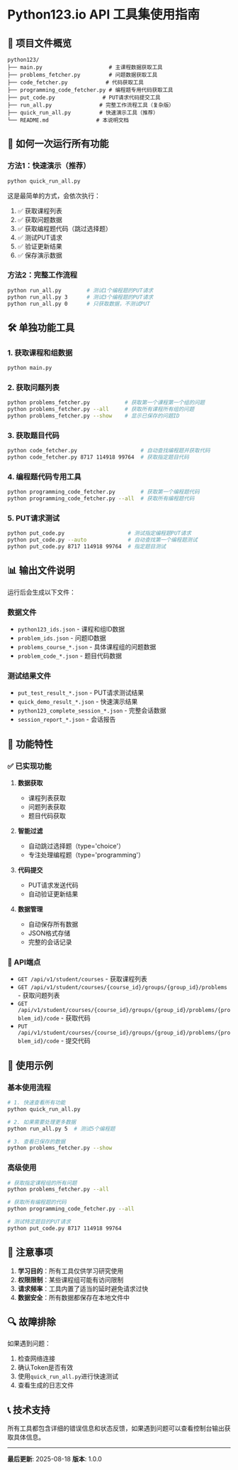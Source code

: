 # Python123.io API 工具集使用指南

## 📁 项目文件概览

```
python123/
├── main.py                     # 主课程数据获取工具
├── problems_fetcher.py         # 问题数据获取工具
├── code_fetcher.py            # 代码获取工具
├── programming_code_fetcher.py # 编程题专用代码获取工具
├── put_code.py               # PUT请求代码提交工具
├── run_all.py               # 完整工作流程工具（复杂版）
├── quick_run_all.py         # 快速演示工具（推荐）
└── README.md               # 本说明文档
```

## 🚀 如何一次运行所有功能

### 方法1：快速演示（推荐）
```bash
python quick_run_all.py
```

这是最简单的方式，会依次执行：
1. ✅ 获取课程列表
2. ✅ 获取问题数据
3. ✅ 获取编程题代码（跳过选择题）
4. ✅ 测试PUT请求
5. ✅ 验证更新结果
6. ✅ 保存演示数据

### 方法2：完整工作流程
```bash
python run_all.py        # 测试1个编程题的PUT请求
python run_all.py 3      # 测试3个编程题的PUT请求
python run_all.py 0      # 只获取数据，不测试PUT
```

## 🛠️ 单独功能工具

### 1. 获取课程和组数据
```bash
python main.py
```

### 2. 获取问题列表
```bash
python problems_fetcher.py           # 获取第一个课程第一个组的问题
python problems_fetcher.py --all     # 获取所有课程所有组的问题
python problems_fetcher.py --show    # 显示已保存的问题ID
```

### 3. 获取题目代码
```bash
python code_fetcher.py                    # 自动查找编程题并获取代码
python code_fetcher.py 8717 114918 99764  # 获取指定题目代码
```

### 4. 编程题代码专用工具
```bash
python programming_code_fetcher.py        # 获取第一个编程题代码
python programming_code_fetcher.py --all  # 获取所有编程题代码
```

### 5. PUT请求测试
```bash
python put_code.py                    # 测试指定编程题PUT请求
python put_code.py --auto             # 自动查找第一个编程题测试
python put_code.py 8717 114918 99764  # 指定题目测试
```

## 📊 输出文件说明

运行后会生成以下文件：

### 数据文件
- `python123_ids.json` - 课程和组ID数据
- `problem_ids.json` - 问题ID数据
- `problems_course_*.json` - 具体课程组的问题数据
- `problem_code_*.json` - 题目代码数据

### 测试结果文件
- `put_test_result_*.json` - PUT请求测试结果
- `quick_demo_result_*.json` - 快速演示结果
- `python123_complete_session_*.json` - 完整会话数据
- `session_report_*.json` - 会话报告

## 🎯 功能特性

### ✅ 已实现功能
1. **数据获取**
   - 课程列表获取
   - 问题列表获取
   - 题目代码获取

2. **智能过滤**
   - 自动跳过选择题（type='choice'）
   - 专注处理编程题（type='programming'）

3. **代码提交**
   - PUT请求发送代码
   - 自动验证更新结果

4. **数据管理**
   - 自动保存所有数据
   - JSON格式存储
   - 完整的会话记录

### 🔧 API端点
- `GET /api/v1/student/courses` - 获取课程列表
- `GET /api/v1/student/courses/{course_id}/groups/{group_id}/problems` - 获取问题列表
- `GET /api/v1/student/courses/{course_id}/groups/{group_id}/problems/{problem_id}/code` - 获取代码
- `PUT /api/v1/student/courses/{course_id}/groups/{group_id}/problems/{problem_id}/code` - 提交代码

## 🎨 使用示例

### 基本使用流程
```bash
# 1. 快速查看所有功能
python quick_run_all.py

# 2. 如果需要处理更多数据
python run_all.py 5  # 测试5个编程题

# 3. 查看已保存的数据
python problems_fetcher.py --show
```

### 高级使用
```bash
# 获取指定课程组的所有问题
python problems_fetcher.py --all

# 获取所有编程题的代码
python programming_code_fetcher.py --all

# 测试特定题目的PUT请求
python put_code.py 8717 114918 99764
```

## 📝 注意事项

1. **学习目的**：所有工具仅供学习研究使用
2. **权限限制**：某些课程组可能有访问限制
3. **请求频率**：工具内置了适当的延时避免请求过快
4. **数据安全**：所有数据都保存在本地文件中

## 🔍 故障排除

如果遇到问题：
1. 检查网络连接
2. 确认Token是否有效
3. 使用`quick_run_all.py`进行快速测试
4. 查看生成的日志文件

## 📞 技术支持

所有工具都包含详细的错误信息和状态反馈，如果遇到问题可以查看控制台输出获取具体信息。

---
**最后更新**: 2025-08-18
**版本**: 1.0.0
